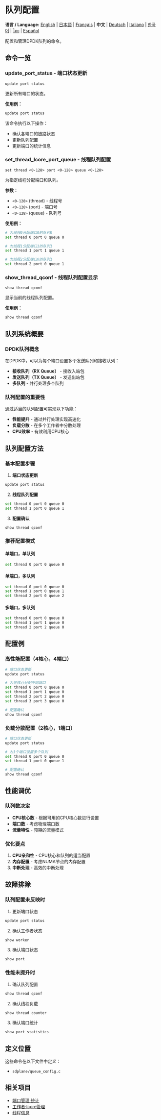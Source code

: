 # 队列配置

**语言 / Language:** [English](../en/queue-configuration.md) | [日本語](../ja/queue-configuration.md) | [Français](../fr/queue-configuration.md) | **中文** | [Deutsch](../de/queue-configuration.md) | [Italiano](../it/queue-configuration.md) | [한국어](../ko/queue-configuration.md) | [ไทย](../th/queue-configuration.md) | [Español](../es/queue-configuration.md)

配置和管理DPDK队列的命令。

## 命令一览

### update_port_status - 端口状态更新
```
update port status
```

更新所有端口的状态。

**使用例：**
```bash
update port status
```

该命令执行以下操作：
- 确认各端口的链路状态
- 更新队列配置
- 更新端口的统计信息

### set_thread_lcore_port_queue - 线程队列配置
```
set thread <0-128> port <0-128> queue <0-128>
```

为指定线程分配端口和队列。

**参数：**
- `<0-128>` (thread) - 线程号
- `<0-128>` (port) - 端口号
- `<0-128>` (queue) - 队列号

**使用例：**
```bash
# 为线程0分配端口0的队列0
set thread 0 port 0 queue 0

# 为线程1分配端口1的队列1
set thread 1 port 1 queue 1

# 为线程2分配端口0的队列1
set thread 2 port 0 queue 1
```

### show_thread_qconf - 线程队列配置显示
```
show thread qconf
```

显示当前的线程队列配置。

**使用例：**
```bash
show thread qconf
```

## 队列系统概要

### DPDK队列概念
在DPDK中，可以为每个端口设置多个发送队列和接收队列：

- **接收队列（RX Queue）** - 接收入站包
- **发送队列（TX Queue）** - 发送出站包
- **多队列** - 并行处理多个队列

### 队列配置的重要性
通过适当的队列配置可实现以下功能：
- **性能提升** - 通过并行处理实现高速化
- **负载分散** - 在多个工作者中分散处理
- **CPU效率** - 有效利用CPU核心

## 队列配置方法

### 基本配置步骤
1. **端口状态更新**
```bash
update port status
```

2. **线程队列配置**
```bash
set thread 0 port 0 queue 0
set thread 1 port 0 queue 1
```

3. **配置确认**
```bash
show thread qconf
```

### 推荐配置模式

#### 单端口，单队列
```bash
set thread 0 port 0 queue 0
```

#### 单端口，多队列
```bash
set thread 0 port 0 queue 0
set thread 1 port 0 queue 1
set thread 2 port 0 queue 2
```

#### 多端口，多队列
```bash
set thread 0 port 0 queue 0
set thread 1 port 1 queue 0
set thread 2 port 2 queue 0
```

## 配置例

### 高性能配置（4核心，4端口）
```bash
# 端口状态更新
update port status

# 为各核心分配不同端口
set thread 0 port 0 queue 0
set thread 1 port 1 queue 0
set thread 2 port 2 queue 0
set thread 3 port 3 queue 0

# 配置确认
show thread qconf
```

### 负载分散配置（2核心，1端口）
```bash
# 端口状态更新
update port status

# 为1个端口设置多个队列
set thread 0 port 0 queue 0
set thread 1 port 0 queue 1

# 配置确认
show thread qconf
```

## 性能调优

### 队列数决定
- **CPU核心数** - 根据可用的CPU核心数进行设置
- **端口数** - 考虑物理端口数
- **流量特性** - 预期的流量模式

### 优化要点
1. **CPU亲和性** - CPU核心和队列的适当配置
2. **内存配置** - 考虑NUMA节点的内存配置
3. **中断处理** - 高效的中断处理

## 故障排除

### 队列配置未反映时
1. 更新端口状态
```bash
update port status
```

2. 确认工作者状态
```bash
show worker
```

3. 确认端口状态
```bash
show port
```

### 性能未提升时
1. 确认队列配置
```bash
show thread qconf
```

2. 确认线程负载
```bash
show thread counter
```

3. 确认端口统计
```bash
show port statistics
```

## 定义位置

这些命令在以下文件中定义：
- `sdplane/queue_config.c`

## 相关项目

- [端口管理·统计](port-management.md)
- [工作者·lcore管理](worker-lcore-thread-management.md)
- [线程信息](worker-lcore-thread-management.md)